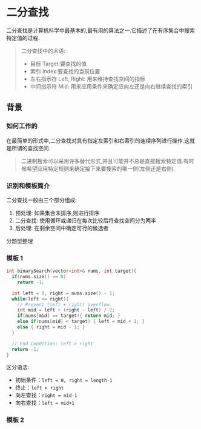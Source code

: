 # 二分查找

二分查找是计算机科学中最基本的,最有用的算法之一.它描述了在有序集合中搜索特定值的过程.

> 二分查找中的术语:
>
> - 目标 Target:要查找的值
> - 索引 Index:要查找的当前位置
> - 左右指示符 Left, Right: 用来维持查找空间的指标
> - 中间指示符 Mid: 用来应用条件来确定应向左还是向右继续查找的索引

## 背景

### 如何工作的

在最简单的形式中,二分查找对具有指定左索引和右索引的连续序列进行操作.这就是所谓的查找空间.

> 二进制搜索可以采用许多替代形式,并且可能并不总是直接搜索特定值.有时候希望应用特定规则来确定接下来要搜索的哪一侧(左侧还是右侧).

### 识别和模板简介

二分查找一般由三个部分组成:

1. 预处理: 如果集合未排序,则进行排序
2. 二分查找: 使用循环或递归在每次比较后将查找空间分为两半
3. 后处理: 在剩余空间中确定可行的候选者

分题型整理

### 模板 1

```c++
int binarySearch(vector<int>& nums, int target){
  if(nums.size() == 0)
    return -1;

  int left = 0, right = nums.size() - 1;
  while(left <= right){
    // Prevent (left + right) overflow
    int mid = left + (right - left) / 2;
    if(nums[mid] == target){ return mid; }
    else if(nums[mid] < target) { left = mid + 1; }
    else { right = mid - 1; }
  }

  // End Condition: left > right
  return -1;
}
```

区分语法:

- 初始条件：`left = 0, right = length-1`
- 终止：`left > right`
- 向左查找：`right = mid-1`
- 向右查找：`left = mid+1`

### 模板 2
